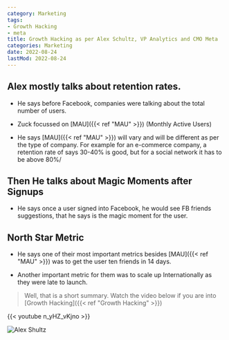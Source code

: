 ```yaml
---
category: Marketing
tags:
- Growth Hacking
- meta
title: Growth Hacking as per Alex Schultz, VP Analytics and CMO Meta
categories: Marketing
date: 2022-08-24
lastMod: 2022-08-24
---
```

## Alex mostly talks about retention rates.

  + He says before Facebook, companies were talking about the total number of users.

  + Zuck focussed on [MAU]({{< ref "MAU" >}}) (Monthly Active Users)

  + He says [MAU]({{< ref "MAU" >}}) will vary and will be different as per the type of company. For example for an e-commerce company, a retention rate of says 30-40% is good, but for a social network it has to be above 80%/

## Then He talks about Magic Moments after Signups

  + He says once a user signed into Facebook, he would see FB friends suggestions, that he says is the magic moment for the user.

## North Star Metric

  + He says one of their most important metrics besides [MAU]({{< ref "MAU" >}}) was to get the user ten friends in 14 days.

  + Another important metric for them was to scale up Internationally as they were late to launch.

> Well, that is a short summary. Watch the video below if you are into [Growth Hacking]({{< ref "Growth Hacking" >}})

{{< youtube n_yHZ_vKjno >}}

![Alex Shultz](https://mataroa.blog/images/76975b7d.png)


